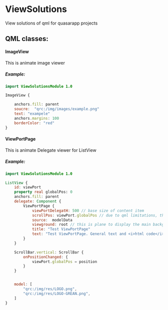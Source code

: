 # ViewSolutions

View solutions of qml for quasarapp projects

## QML classes:

#### ImageView

This is animate image viewer 

##### Example:
```qml
import ViewSolutionsModule 1.0

ImageView {

    anchors.fill: parent
    soucre:  "qrc:/img/images/example.png"
    text: "exampele"
    anchors.margins: 100
    borderColor: "red"
}
```

#### ViewPortPage

This is animate Delegate viewer for ListView 

##### Example:

```qml
import ViewSolutionsModule 1.0

ListView {
    id: viewPort
    property real globalPos: 0
    anchors.fill: parent
    delegate: Component {
        ViewPortPage {
            viewPortDelegatH: 500 // base size of content item
            scrollPos: viewPort.globalPos // due to qml limitations, this field will have to be tied to updating the location of the scroll
            source:  modelData
            viewground: root // this is plane to display the main background
            title: "Test ViewPortPage"
            text: "Test ViewPortPage. General text and <i>html code</i>"
        }
    }

    ScrollBar.vertical: ScrollBar {
        onPositionChanged: {
            viewPort.globalPos = position
        }
    }


    model: [
        "qrc:/img/res/LOGO.png",
        "qrc:/img/res/LOGO-GREAN.png",
    ]
}
```
